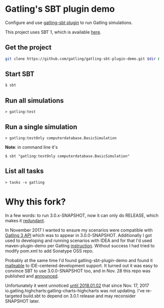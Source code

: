 Gatling's SBT plugin demo
=========================

Configure and use [gatling-sbt plugin](https://github.com/gatling/gatling-sbt) to run Gatling simulations.

This project uses SBT 1, which is available [here](https://www.scala-sbt.org/download.html).

Get the project
---------------

```bash
git clone https://github.com/gatling/gatling-sbt-plugin-demo.git $dir && cd $dir
```

Start SBT
---------
```bash
$ sbt
```

Run all simulations
-------------------

```
> gatling:test
```

Run a single simulation
-----------------------

```
> gatling:testOnly computerdatabase.BasicSimulation
```

**Note**: in command line it's
```
$ sbt "gatling:testOnly computerdatabase.BasicSimulation"
```

List all tasks
--------------------

```
> tasks -v gatling
```

Why this fork?
==============

In a few words: to run 3.0.x-SNAPSHOT, now it can only do RELEASE, which makes it [redundant](https://github.com/gatling/gatling-maven-plugin-demo).

In November 2017 I wanted to ensure my scenarios were compatible with [Gatling 3 API](gatling/gatling#3071) which was to appear in 3.0.0-SNAPSHOT.
Additionally I got used to developing and running scenarios with IDEA and for that I'd used maven-plugin-demo per Gatling
[instruction](https://gatling.io/docs/current/extensions/maven_archetype/).
Without success I had tried to modify pom.xml to add Sonatype OSS repo.

Probably at the same time I'd found gatling-sbt-plugin-demo and found it [malleable](a5df8bef1) to IDE-centered development support.
It turned out it was easy to convince SBT to use 3.0.0-SNAPSHOT too, and in Nov. 28 this repo was published and
[announced](https://groups.google.com/forum/#!topic/gatling/6DwwJ9kfLGs).

Unfortunately it went unnoticed [until 2018.01.02](gatling/gatling/#3406) that since Nov. 17, 2017 io.gatling.highcharts:gatling-charts-highcharts was not updating.
I've re-targeted build.sbt to depend on 3.0.1 release and may reconsider SNAPSHOT later.
